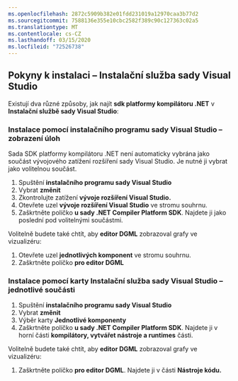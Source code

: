 ```yaml
---
ms.openlocfilehash: 2872c5909b382e01fdd231019a12970caa3b77d2
ms.sourcegitcommit: 7588136e355e10cbc2582f389c90c127363c02a5
ms.translationtype: MT
ms.contentlocale: cs-CZ
ms.lasthandoff: 03/15/2020
ms.locfileid: "72526738"
---
```

## <a name="installation-instructions---visual-studio-installer"></a>Pokyny k instalaci – Instalační služba sady Visual Studio

Existují dva různé způsoby, jak najít **sdk platformy kompilátoru .NET** v **Instalační službě sady Visual Studio**:

### <a name="install-using-the-visual-studio-installer---workloads-view"></a>Instalace pomocí instalačního programu sady Visual Studio – zobrazení úloh

Sada SDK platformy kompilátoru .NET není automaticky vybrána jako součást vývojového zatížení rozšíření sady Visual Studio. Je nutné ji vybrat jako volitelnou součást.

1. Spuštění **instalačního programu sady Visual Studio**
1. Vybrat **změnit**
1. Zkontrolujte zatížení **vývoje rozšíření Visual Studio.**
1. Otevřete uzel **vývoje rozšíření Visual Studio** ve stromu souhrnu.
1. Zaškrtněte políčko **u sady .NET Compiler Platform SDK**. Najdete ji jako poslední pod volitelnými součástmi.

Volitelně budete také chtít, aby **editor DGML** zobrazoval grafy ve vizualizéru:

1. Otevřete uzel **jednotlivých komponent** ve stromu souhrnu.
1. Zaškrtněte políčko **pro editor DGML**

### <a name="install-using-the-visual-studio-installer---individual-components-tab"></a>Instalace pomocí karty Instalační služba sady Visual Studio – jednotlivé součásti

1. Spuštění **instalačního programu sady Visual Studio**
1. Vybrat **změnit**
1. Výběr karty **Jednotlivé komponenty**
1. Zaškrtněte políčko **u sady .NET Compiler Platform SDK**. Najdete ji v horní části **kompilátory, vytvářet nástroje a runtimes** části.

Volitelně budete také chtít, aby **editor DGML** zobrazoval grafy ve vizualizéru:

1. Zaškrtněte políčko **pro editor DGML**. Najdete ji v části **Nástroje kódu.**
